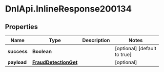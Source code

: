 # DnlApi.InlineResponse200134

## Properties
Name | Type | Description | Notes
------------ | ------------- | ------------- | -------------
**success** | **Boolean** |  | [optional] [default to true]
**payload** | [**FraudDetectionGet**](FraudDetectionGet.md) |  | [optional] 


